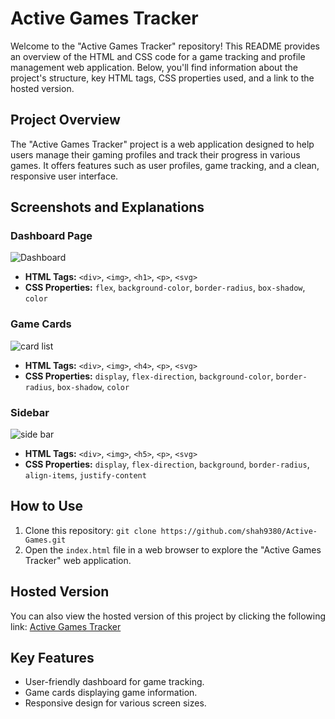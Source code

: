 # Active Games Tracker

Welcome to the "Active Games Tracker" repository! This README provides an overview of the HTML and CSS code for a game tracking and profile management web application. Below, you'll find information about the project's structure, key HTML tags, CSS properties used, and a link to the hosted version.

## Project Overview

The "Active Games Tracker" project is a web application designed to help users manage their gaming profiles and track their progress in various games. It offers features such as user profiles, game tracking, and a clean, responsive user interface.

## Screenshots and Explanations

### Dashboard Page

![Dashboard](https://github.com/shah9380/Active-Games/assets/130676464/a702d9db-c8cf-49b2-999f-5f411326b49d)

- **HTML Tags:** `<div>`, `<img>`, `<h1>`, `<p>`, `<svg>`
- **CSS Properties:** `flex`, `background-color`, `border-radius`, `box-shadow`, `color`

### Game Cards

![card list](https://github.com/shah9380/Active-Games/assets/130676464/bc98eef4-5dda-438f-958a-39d1f835ac56)

- **HTML Tags:** `<div>`, `<img>`, `<h4>`, `<p>`, `<svg>`
- **CSS Properties:** `display`, `flex-direction`, `background-color`, `border-radius`, `box-shadow`, `color`

### Sidebar

![side bar](https://github.com/shah9380/Active-Games/assets/130676464/69567036-8397-43ca-a3a5-cc6513a44d73)

- **HTML Tags:** `<div>`, `<img>`, `<h5>`, `<p>`, `<svg>`
- **CSS Properties:** `display`, `flex-direction`, `background`, `border-radius`, `align-items`, `justify-content`

## How to Use

1. Clone this repository: `git clone https://github.com/shah9380/Active-Games.git`
2. Open the `index.html` file in a web browser to explore the "Active Games Tracker" web application.

## Hosted Version

You can also view the hosted version of this project by clicking the following link: [Active Games Tracker](https://shah9380.github.io/Active-Games/)

## Key Features

- User-friendly dashboard for game tracking.
- Game cards displaying game information.
- Responsive design for various screen sizes.
